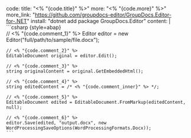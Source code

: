 code:
  title: "<% "{code.title}" %>"
  more: "<% "{code.more}" %>"
  more_link: "https://github.com/groupdocs-editor/GroupDocs.Editor-for-.NET"
  install: "dotnet add package GroupDocs.Editor"
  content: |
    ```csharp {style=abap}   
    // <% "{code.comment_1}" %>
    Editor editor = new Editor("full/path/to/sample/file.docx");

    // <% "{code.comment_2}" %>
    EditableDocument original = editor.Edit();

    // <% "{code.comment_3}" %>
    string originalContent = original.GetEmbeddedHtml();

    // <% "{code.comment_4}" %>
    string editedContent = /* <% "{code.comment_inner}" %> */;

    // <% "{code.comment_5}" %>
    EditableDocument edited = EditableDocument.FromMarkup(editedContent, null);

    // <% "{code.comment_6}" %>
    editor.Save(edited, "output.docx", new WordProcessingSaveOptions(WordProcessingFormats.Docx));
    ```